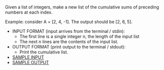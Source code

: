 Given a list of integers, make a new list of the cumulative sums of preceding numbers at each index.

Example: consider A = [2, 4, -1].
The output should be [2, 6, 5].

<ul>
<li>INPUT FORMAT (input arrives from the terminal / stdin):<br>
  <ul>
    <li>The first line is a single integer n, the length of the input list
    <li>The next n lines are the contents of the input list.
  </ul>
<li>OUTPUT FORMAT (print output to the terminal / stdout):
  <ul>
    <li>Print the cumulative list.
  </ul>
<li><a href='input.txt'>SAMPLE INPUT</a>
<li><a href='output.txt'>SAMPLE OUTPUT</a>
</ul>
